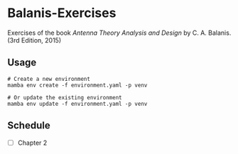 # Balanis-Exercises

Exercises of the book _Antenna Theory Analysis and Design_ by C. A. Balanis. (3rd Edition, 2015)

## Usage

```shell
# Create a new environment
mamba env create -f environment.yaml -p venv

# Or update the existing environment
mamba env update -f environment.yaml -p venv
```

## Schedule

- [ ] Chapter 2
